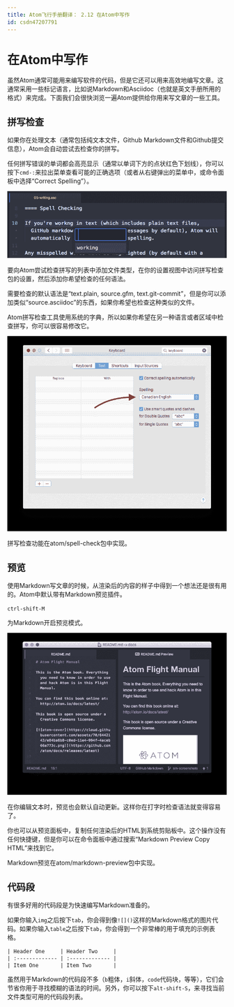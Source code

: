 ```yaml
---
title: Atom飞行手册翻译： 2.12 在Atom中写作
id: csdn47207791
---
```


# 在Atom中写作

虽然Atom通常可能用来编写软件的代码，但是它还可以用来高效地编写文章。这通常采用一些标记语言，比如说Markdown和Asciidoc（也就是英文手册所用的格式）来完成。下面我们会很快浏览一遍Atom提供给你用来写文章的一些工具。

## 拼写检查

如果你在处理文本（通常包括纯文本文件，Github Markdown文件和Github提交信息），Atom会自动尝试去检查你的拼写。

任何拼写错误的单词都会高亮显示（通常以单词下方的点状红色下划线），你可以按下`cmd-:`来拉出菜单查看可能的正确选项（或者从右键弹出的菜单中，或命令面板中选择“Correct Spelling”）。

![](../img/8651009f9a946d9816ee402af5c20fd2.png)

要向Atom尝试检查拼写的列表中添加文件类型，在你的设置视图中访问拼写检查包的设置，然后添加你希望检查的任何语法。

需要检查的默认语法是“text.plain, source.gfm, text.git-commit”，但是你可以添加类似“source.asciidoc”的东西，如果你希望也检查这种类似的文件。

Atom拼写检查工具使用系统的字典，所以如果你希望在另一种语言或者区域中检查拼写，你可以很容易修改它。

![](../img/02f190f049d003992ea08afcfca8b046.png)

拼写检查功能在atom/spell-check包中实现。

## 预览

使用Markdown写文章的时候，从渲染后的内容的样子中得到一个想法还是很有用的。Atom中默认带有Markdown预览插件。

`ctrl-shift-M`

为Markdown开启预览模式。

![](../img/b28787e78d9d5dcca65ce6556838a983.png)

在你编辑文本时，预览也会默认自动更新。这样你在打字时检查语法就变得容易了。

你也可以从预览面板中，复制任何渲染后的HTML到系统剪贴板中。这个操作没有任何快捷键，但是你可以在命令面板中通过搜索“Markdown Preview Copy HTML”来找到它。

Markdown预览在atom/markdown-preview包中实现。

## 代码段

有很多好用的代码段是为快速编写Markdown准备的。

如果你输入`img`之后按下`tab`，你会得到像`![]()`这样的Markdown格式的图片代码。如果你输入`table`之后按下`tab`，你会得到一个非常棒的用于填充的示例表格。

```
| Header One     | Header Two     |
| :------------- | :------------- |
| Item One       | Item Two       |
```

虽然用于Markdown的代码段不多（`b`粗体，`i`斜体，`code`代码块，等等），它们会节省你用于寻找模糊的语法的时间。另外，你可以按下`alt-shift-S`，来寻找当前文件类型可用的代码段列表。